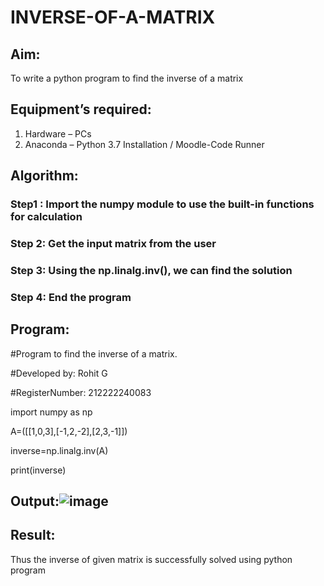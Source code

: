 # INVERSE-OF-A-MATRIX
## Aim:
To write a python program to find the inverse of a matrix
## Equipment’s required:
1. 	Hardware – PCs
2. 	Anaconda – Python 3.7 Installation / Moodle-Code Runner
## Algorithm:
### Step1 : Import the numpy module to use the built-in functions for calculation
### Step 2:  Get the input matrix from the user
### Step 3: Using the np.linalg.inv(), we can find the solution
### Step 4: End the program


## Program:
#Program to find the inverse of a matrix.

#Developed by: Rohit G

#RegisterNumber: 212222240083

import numpy as np

A=([[1,0,3],[-1,2,-2],[2,3,-1]])

inverse=np.linalg.inv(A)

print(inverse)
## Output:![image](https://github.com/rohitgunasekaran/INVERSE-OF-A-MATRIX/assets/119404546/d3ca49d9-d20c-43ac-af10-7fb507d6ddcd)

## Result:
Thus the inverse of given matrix is successfully solved using python program

